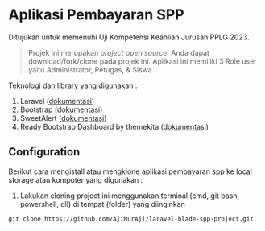 # Aplikasi Pembayaran SPP

Ditujukan untuk memenuhi Uji Kompetensi Keahlian Jurusan PPLG 2023.
> Projek ini merupakan _project open source_, Anda dapat download/fork/clone pada projek ini.
> Aplikasi ini memiliki 3 Role user yaitu Administrator, Petugas, & Siswa.

Teknologi dan library yang digunakan :
1. Laravel (<a href="https://laravel.com/docs/10.x" target="_blank">dokumentasi</a>)
2. Bootstrap (<a href="https://realrashid.github.io/sweet-alert/install" target="_blank">dokumentasi</a>)
3. SweetAlert (<a href="https://getbootstrap.com/docs/5.3/getting-started/introduction/" target="_blank">dokumentasi</a>)
4. Ready Bootstrap Dashboard by themekita (<a href="https://themekita.com/ready-bootstrap-dashboard.html" target="_blank">dokumentasi</a>)

## Configuration
Berikut cara mengistall atau mengklone aplikasi pembayaran spp ke local storage atau kompoter yang digunakan :
1. Lakukan cloning project ini menggunakan terminal (cmd, git bash, powershell, dll) di tempat (folder) yang diinginkan    
```
git clone https://github.com/AjiNurAji/laravel-blade-spp-project.git
```

